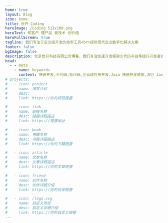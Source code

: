 ```yaml
---
home: true
layout: Blog
icon: home
title: 世开 Coding
heroImage: /Coding_512x100.png
heroText: 知客户 懂产品 爱技术 创价值
heroFullScreen: true
tagline: 我们专注于企业级开发的效率工具<br>提供现代企业数字化解决方案
footer: false
bgImage: false
description: 北京世开科技有限公司博客，我们关注快速开发框架少代码平台等提升开发者效率的工具
head:
  - - meta
    - name: keywords
      content: 快速开发,少代码,低代码,企业级应用开发,Java 快速开发框架,流行 Java 框架,jmix
# projects:
#   - icon: project
#     name: 博客介绍
#     desc: 
#     link: https://你的项目链接

#   - icon: link
#     name: 链接名称
#     desc: 链接详细描述
#     link: https://链接地址

#   - icon: book
#     name: 书籍名称
#     desc: 书籍详细描述
#     link: https://你的书籍链接

#   - icon: article
#     name: 文章名称
#     desc: 文章详细描述
#     link: https://你的文章链接

#   - icon: friend
#     name: 伙伴名称
#     desc: 伙伴详细介绍
#     link: https://你的伙伴链接

#   - icon: /logo.svg
#     name: 自定义项目
#     desc: 自定义详细介绍
#     link: https://你的自定义链接
---
```

